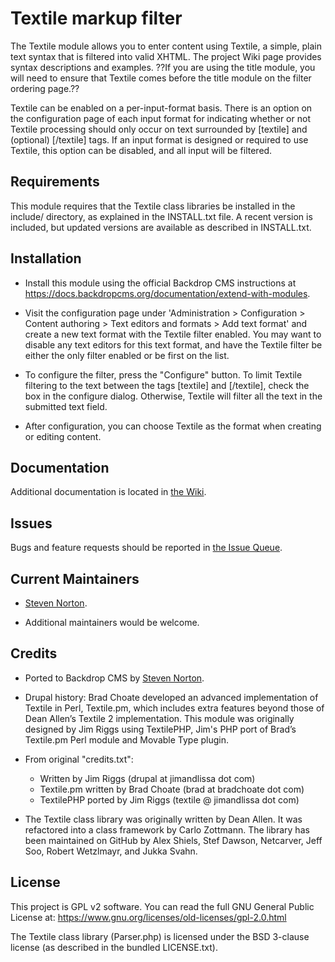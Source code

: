 
Textile markup filter
======================

The Textile module allows you to enter content using Textile, a simple, plain
text syntax that is filtered into valid XHTML. The project Wiki page provides
syntax descriptions and examples. ??If you are using the title module, you will
need to ensure that Textile comes before the title module on the filter ordering
page.??

Textile can be enabled on a per-input-format basis.  There is an
option on the configuration page of each input format for indicating
whether or not Textile processing should only occur on text surrounded
by [textile] and (optional) [/textile] tags.  If an input format is
designed or required to use Textile, this option can be disabled, and
all input will be filtered.


Requirements
------------

This module requires that the Textile class libraries be installed in the 
include/ directory, as explained in the INSTALL.txt file. A recent version 
is included, but updated versions are available as described in INSTALL.txt.

Installation
------------

- Install this module using the official Backdrop CMS instructions at
  https://docs.backdropcms.org/documentation/extend-with-modules.

- Visit the configuration page under 'Administration > Configuration > Content 
  authoring > Text editors and formats > Add text format' and create a new text 
  format with the Textile filter enabled. You may want to disable any text
  editors for this text format, and have the Textile filter be either the only
  filter enabled or be first on the list.

- To configure the filter, press the "Configure" button. To limit Textile 
  filtering to the text between the tags \[textile] and \[/textile], check the
  box in the configure dialog. Otherwise, Textile will filter all the text
  in the submitted text field.

- After configuration, you can choose Textile as the format when creating
  or editing content. 


Documentation <!-- Do not include if you have not created a wiki page. -->
-------------

Additional documentation is located in [the Wiki](https://github.com/backdrop-contrib/foo-project/wiki/Documentation).

Issues 
------

Bugs and feature requests should be reported in [the Issue Queue](https://github.com/backdrop-contrib/foo-project/issues).

Current Maintainers 
-------------------

- [Steven Norton](https://github.com/sjnorton-aa).

- Additional maintainers would be welcome.

Credits 
-------

- Ported to Backdrop CMS by [Steven Norton](https://github.com/sjnorton-aa).
- Drupal history: Brad Choate developed an advanced implementation of Textile in
Perl, Textile.pm, which includes extra features beyond those of Dean Allen’s
Textile 2 implementation. This module was originally designed by Jim Riggs using
TextilePHP, Jim's PHP port of Brad’s Textile.pm Perl module and Movable Type
plugin.
- From original "credits.txt":
  - Written by Jim Riggs (drupal at jimandlissa dot com)
  - Textile.pm written by Brad Choate (brad at bradchoate dot com)
  - TextilePHP ported by Jim Riggs (textile @ jimandlissa dot com)

- The Textile class library was originally written by Dean Allen. It was refactored into a class framework by Carlo Zottmann. The library has been maintained on GitHub by Alex Shiels, Stef Dawson, Netcarver, Jeff Soo, Robert Wetzlmayr, and Jukka Svahn.


License 
-------

This project is GPL v2 software.
You can read the full GNU General Public License at: https://www.gnu.org/licenses/old-licenses/gpl-2.0.html

The Textile class library (Parser.php) is licensed under the BSD 3-clause
license (as described in the bundled LICENSE.txt).

